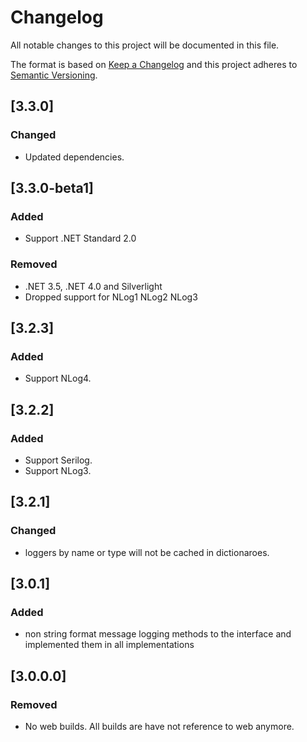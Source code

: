 # Changelog
All notable changes to this project will be documented in this file.

The format is based on [Keep a Changelog](http://keepachangelog.com/en/1.0.0/)
and this project adheres to [Semantic Versioning](http://semver.org/spec/v2.0.0.html).

## [3.3.0]

### Changed
- Updated dependencies.

## [3.3.0-beta1]

### Added
 - Support .NET Standard 2.0

### Removed
 - .NET 3.5, .NET 4.0 and Silverlight
 - Dropped support for NLog1 NLog2 NLog3

## [3.2.3]

### Added
- Support NLog4.

## [3.2.2]

### Added
- Support Serilog.
- Support NLog3.

## [3.2.1]

### Changed
- loggers by name or type will not be cached in dictionaroes.

## [3.0.1]

### Added
- non string format message logging methods to the interface and implemented them in all implementations

## [3.0.0.0]

### Removed
- No web builds. All builds are have not reference to web anymore.
